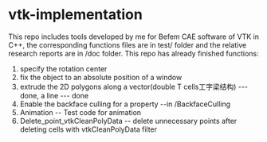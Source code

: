 # vtk-implementation
This repo includes tools developed by me for Befem CAE software of VTK in C++, the corresponding functions files are in test/ folder and the relative research reports are in /doc folder.
This repo has already finished functions:
1. specify the rotation center
2. fix the object to an absolute position of a window
3. extrude the 2D polygons along a vector(double T cells工字梁结构) --- done, a line --- done
4. Enable the backface culling for a property --in /BackfaceCulling
5. Animation -- Test code for animation
6. Delete_point_vtkCleanPolyData -- delete unnecessary points after deleting cells with vtkCleanPolyData filter
